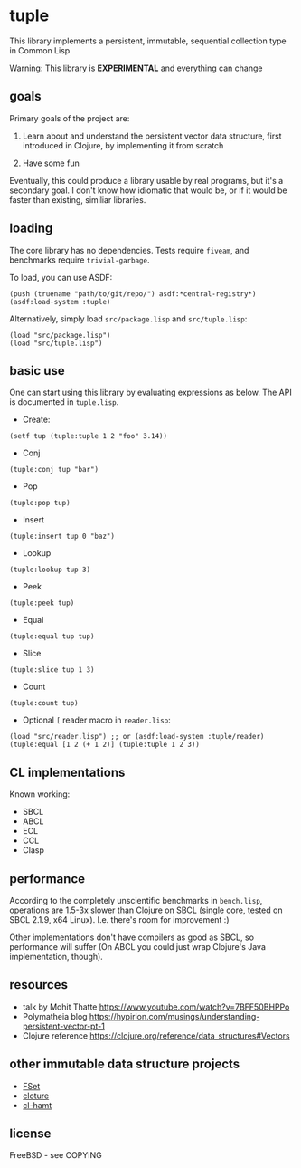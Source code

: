 # tuple

This library implements a persistent, immutable, sequential collection type in Common Lisp

Warning: This library is __EXPERIMENTAL__ and everything can change

## goals

Primary goals of the project are:

1. Learn about and understand the persistent vector data structure,
first introduced in Clojure, by implementing it from scratch

2. Have some fun

Eventually, this could produce a library usable by real programs, but
it's a secondary goal. I don't know how idiomatic that would be, or if
it would be faster than existing, similiar libraries.

## loading

The core library has no dependencies. Tests require `fiveam`, and benchmarks require `trivial-garbage`.

To load, you can use ASDF:

```
(push (truename "path/to/git/repo/") asdf:*central-registry*)
(asdf:load-system :tuple)
```

Alternatively, simply load `src/package.lisp` and `src/tuple.lisp`:
```
(load "src/package.lisp")
(load "src/tuple.lisp")
```


## basic use

One can start using this library by evaluating expressions as below. The API is documented in `tuple.lisp`.

- Create:
```
(setf tup (tuple:tuple 1 2 "foo" 3.14))
```

- Conj
```
(tuple:conj tup "bar")
```

- Pop
```
(tuple:pop tup)
```

- Insert
```
(tuple:insert tup 0 "baz")
```

- Lookup
```
(tuple:lookup tup 3)
```

- Peek
```
(tuple:peek tup)
```

- Equal
```
(tuple:equal tup tup)
```

- Slice
```
(tuple:slice tup 1 3)
```

- Count
```
(tuple:count tup)
```

- Optional `[` reader macro in `reader.lisp`:
```
(load "src/reader.lisp") ;; or (asdf:load-system :tuple/reader)
(tuple:equal [1 2 (+ 1 2)] (tuple:tuple 1 2 3))
```

## CL implementations

Known working:
 - SBCL
 - ABCL
 - ECL
 - CCL
 - Clasp

## performance

According to the completely unscientific benchmarks in `bench.lisp`,
operations are 1.5-3x slower than Clojure on SBCL (single core, tested
on SBCL 2.1.9, x64 Linux). I.e. there's room for improvement :)

Other implementations don't have compilers as good as SBCL, so
performance will suffer (On ABCL you could just wrap Clojure's Java
implementation, though).

## resources

- talk by Mohit Thatte https://www.youtube.com/watch?v=7BFF50BHPPo
- Polymatheia blog https://hypirion.com/musings/understanding-persistent-vector-pt-1
- Clojure reference https://clojure.org/reference/data_structures#Vectors

## other immutable data structure projects

- [FSet](https://github.com/slburson/fset)
- [cloture](https://github.com/ruricolist/cloture)
- [cl-hamt](https://github.com/danshapero/cl-hamt)

## license

FreeBSD - see COPYING
